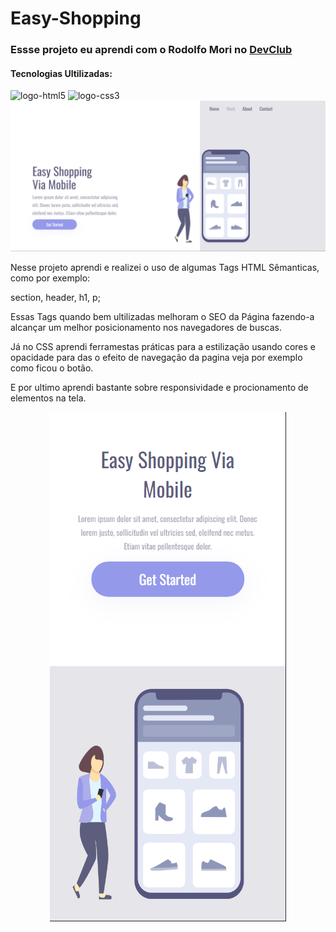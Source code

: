 <h1>Easy-Shopping</h1>

<h3>Essse projeto eu aprendi com o Rodolfo Mori no <a href="https://rodolfomori.com/devclub">DevClub</a></h3>

<h4> Tecnologias Ultilizadas: </h4>
<img src="https://img.shields.io/badge/HTML5-E34F26?style=for-the-badge&logo=html5&logoColor=white" alt="logo-html5">
<img src="https://img.shields.io/badge/CSS3-1572B6?style=for-the-badge&logo=css3&logoColor=white" alt="logo-css3">


<img src="https://github.com/Danmoraes1/Easy-Shopping/blob/main/assets/EasyShopping1.png?raw=true"> 




<p> Nesse projeto aprendi e realizei o uso de algumas Tags HTML Sêmanticas, como por exemplo:

section, header, h1, p; 

Essas Tags quando bem ultilizadas melhoram o SEO da Página fazendo-a alcançar um melhor posicionamento nos navegadores de buscas.

Já no CSS aprendi ferramestas práticas para a estilização usando cores e opacidade para das o efeito de navegação da pagina veja por exemplo como ficou o botão.

E por ultimo aprendi bastante sobre responsividade e procionamento de elementos na tela. </p>

<div style="text-align: center;">
<img src="https://github.com/Danmoraes1/Easy-Shopping/blob/main/assets/EasyShopping2.png?raw=true" > 
</div>
